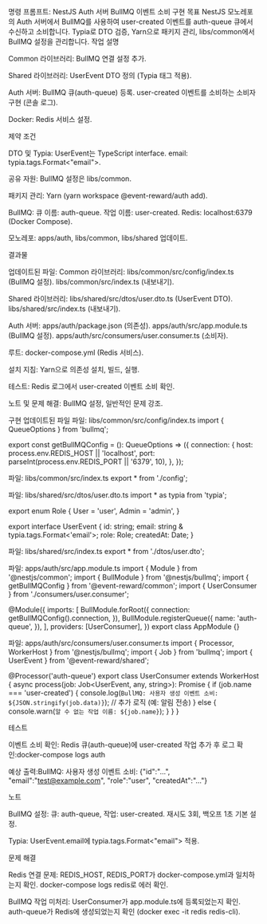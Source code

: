 명령 프롬프트: NestJS Auth 서버 BullMQ 이벤트 소비 구현
목표
NestJS 모노레포의 Auth 서버에서 BullMQ를 사용하여 user-created 이벤트를 auth-queue 큐에서 수신하고 소비합니다. Typia로 DTO 검증, Yarn으로 패키지 관리, libs/common에서 BullMQ 설정을 관리합니다.
작업 설명

Common 라이브러리:
BullMQ 연결 설정 추가.


Shared 라이브러리:
UserEvent DTO 정의 (Typia 태그 적용).


Auth 서버:
BullMQ 큐(auth-queue) 등록.
user-created 이벤트를 소비하는 소비자 구현 (콘솔 로그).


Docker:
Redis 서비스 설정.



제약 조건

DTO 및 Typia:
UserEvent는 TypeScript interface.
email: typia.tags.Format<"email">.


공유 자원:
BullMQ 설정은 libs/common.


패키지 관리:
Yarn (yarn workspace @event-reward/auth add).


BullMQ:
큐 이름: auth-queue.
작업 이름: user-created.
Redis: localhost:6379 (Docker Compose).


모노레포:
apps/auth, libs/common, libs/shared 업데이트.



결과물

업데이트된 파일:
Common 라이브러리:
libs/common/src/config/index.ts (BullMQ 설정).
libs/common/src/index.ts (내보내기).


Shared 라이브러리:
libs/shared/src/dtos/user.dto.ts (UserEvent DTO).
libs/shared/src/index.ts (내보내기).


Auth 서버:
apps/auth/package.json (의존성).
apps/auth/src/app.module.ts (BullMQ 설정).
apps/auth/src/consumers/user.consumer.ts (소비자).


루트:
docker-compose.yml (Redis 서비스).




설치 지침:
Yarn으로 의존성 설치, 빌드, 실행.


테스트:
Redis 로그에서 user-created 이벤트 소비 확인.


노트 및 문제 해결:
BullMQ 설정, 일반적인 문제 강조.



구현
업데이트된 파일
파일: libs/common/src/config/index.ts
import { QueueOptions } from 'bullmq';

export const getBullMQConfig = (): QueueOptions => ({
  connection: {
    host: process.env.REDIS_HOST || 'localhost',
    port: parseInt(process.env.REDIS_PORT || '6379', 10),
  },
});

파일: libs/common/src/index.ts
export * from './config';

파일: libs/shared/src/dtos/user.dto.ts
import * as typia from 'typia';

export enum Role {
  User = 'user',
  Admin = 'admin',
}

export interface UserEvent {
  id: string;
  email: string & typia.tags.Format<'email'>;
  role: Role;
  createdAt: Date;
}

파일: libs/shared/src/index.ts
export * from './dtos/user.dto';

파일: apps/auth/src/app.module.ts
import { Module } from '@nestjs/common';
import { BullModule } from '@nestjs/bullmq';
import { getBullMQConfig } from '@event-reward/common';
import { UserConsumer } from './consumers/user.consumer';

@Module({
  imports: [
    BullModule.forRoot({
      connection: getBullMQConfig().connection,
    }),
    BullModule.registerQueue({
      name: 'auth-queue',
    }),
  ],
  providers: [UserConsumer],
})
export class AppModule {}

파일: apps/auth/src/consumers/user.consumer.ts
import { Processor, WorkerHost } from '@nestjs/bullmq';
import { Job } from 'bullmq';
import { UserEvent } from '@event-reward/shared';

@Processor('auth-queue')
export class UserConsumer extends WorkerHost {
  async process(job: Job<UserEvent, any, string>): Promise<void> {
    if (job.name === 'user-created') {
      console.log(`BullMQ: 사용자 생성 이벤트 소비: ${JSON.stringify(job.data)}`);
      // 추가 로직 (예: 알림 전송)
    } else {
      console.warn(`알 수 없는 작업 이름: ${job.name}`);
    }
  }
}


테스트

이벤트 소비 확인:
Redis 큐(auth-queue)에 user-created 작업 추가 후 로그 확인:docker-compose logs auth


예상 출력:BullMQ: 사용자 생성 이벤트 소비: {"id":"...", "email":"test@example.com", "role":"user", "createdAt":"..."}





노트

BullMQ 설정:
큐: auth-queue, 작업: user-created.
재시도 3회, 백오프 1초 기본 설정.


Typia:
UserEvent.email에 typia.tags.Format<"email"> 적용.



문제 해결

Redis 연결 문제:
REDIS_HOST, REDIS_PORT가 docker-compose.yml과 일치하는지 확인.
docker-compose logs redis로 에러 확인.


BullMQ 작업 미처리:
UserConsumer가 app.module.ts에 등록되었는지 확인.
auth-queue가 Redis에 생성되었는지 확인 (docker exec -it redis redis-cli).
